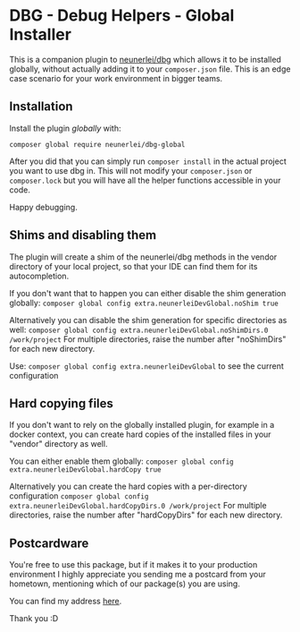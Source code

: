 # DBG - Debug Helpers - Global Installer

This is a companion plugin to [neunerlei/dbg](https://github.com/Neunerlei/dbg) which allows it to be installed globally,
without actually adding it to your `composer.json` file. This is an edge case scenario for your work environment in bigger teams.

## Installation

Install the plugin *globally* with:

```composer global require neunerlei/dbg-global```

After you did that you can simply run ```composer install``` in the actual project you want to use dbg in.
This will not modify your `composer.json` or `composer.lock` but you will have all the helper functions
accessible in your code.

Happy debugging.

## Shims and disabling them

The plugin will create a shim of the neunerlei/dbg methods in the vendor directory of your local project, so that your IDE can find them
for its autocompletion.

If you don't want that to happen you can either disable the shim generation globally:
```composer global config extra.neunerleiDevGlobal.noShim true```

Alternatively you can disable the shim generation for specific directories as well:
```composer global config extra.neunerleiDevGlobal.noShimDirs.0 /work/project```
For multiple directories, raise the number after "noShimDirs" for each new directory.

Use: ```composer global config extra.neunerleiDevGlobal``` to see the current configuration

## Hard copying files

If you don't want to rely on the globally installed plugin, for example in a docker context,
you can create hard copies of the installed files in your "vendor" directory as well.

You can either enable them globally:
```composer global config extra.neunerleiDevGlobal.hardCopy true```

Alternatively you can create the hard copies with a per-directory configuration
```composer global config extra.neunerleiDevGlobal.hardCopyDirs.0 /work/project```
For multiple directories, raise the number after "hardCopyDirs" for each new directory.

## Postcardware

You're free to use this package, but if it makes it to your production environment I highly appreciate you sending me a postcard from your hometown, mentioning
which of our package(s) you are using.

You can find my address [here](https://www.neunerlei.eu/).

Thank you :D 

